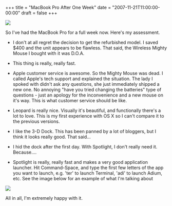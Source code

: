 +++
title = "MacBook Pro After One Week"
date = "2007-11-21T11:00:00-00:00"
draft = false
+++

![](>/assets/mbpro.png)

So I've had the MacBook Pro for a full week now. Here's my assessment.

-   I don't at all regret the decision to get the refurbished model. I
    saved \$400 and the unit appears to be flawless. That said, the
    Wireless Mighty Mouse I bought with it was D.O.A.

-   This thing is really, really fast.

-   Apple customer service is awesome. So the Mighty Mouse was dead. I
    called Apple's tech support and explained the situation. The lady I
    spoked with didn't ask any questions, she just immediately shipped a
    new one. No annoying "have you tried changing the batteries" type of
    questions - just an apology for the inconvenience and a new mouse on
    it's way. This is what customer service should be like.

-   Leopard is really nice. Visually it's beautiful, and functionally
    there's a lot to love. This is my first experience with OS X so I
    can't compare it to the previous versions.

-   I like the 3-D Dock. This has been panned by a lot of bloggers, but
    I think it looks really good. That said...

-   I hid the dock after the first day. With Spotlight, I don't really
    need it. Because....

-   Spotlight is really, really fast and makes a very good
    application launcher. Hit Command-Space, and type the first few
    letters of the app you want to launch, e.g. 'ter' to launch
    Terminal, 'adi' to launch Adium, etc. See the image below for an
    example of what I'm talking about

![](/assets/spotlight.png)

All in all, I'm extremely happy with it.

